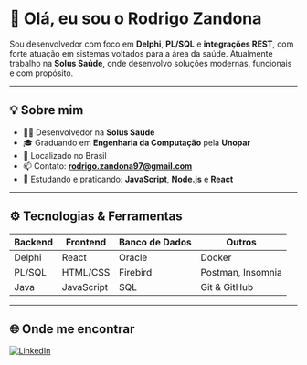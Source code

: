 # 👋 Olá, eu sou o Rodrigo Zandona

Sou desenvolvedor com foco em **Delphi**, **PL/SQL** e **integrações REST**, com forte atuação em sistemas voltados para a área da saúde. Atualmente trabalho na **Solus Saúde**, onde desenvolvo soluções modernas, funcionais e com propósito.

---

## 💡 Sobre mim

- 👨‍💻 Desenvolvedor na **Solus Saúde**
- 🎓 Graduando em **Engenharia da Computação** pela **Unopar**
- 📍 Localizado no Brasil
- 📫 Contato: **rodrigo.zandona97@gmail.com**
- 💬 Estudando e praticando: **JavaScript**, **Node.js** e **React** 

---

## ⚙️ Tecnologias & Ferramentas

| Backend         | Frontend     | Banco de Dados | Outros            |
|----------------|--------------|----------------|-------------------|
| Delphi         | React        | Oracle         | Docker            |
| PL/SQL         | HTML/CSS     | Firebird       | Postman, Insomnia |
| Java           | JavaScript   | SQL            | Git & GitHub      |

---

## 🌐 Onde me encontrar

[![LinkedIn](https://img.shields.io/badge/-LinkedIn-0A66C2?style=for-the-badge&logo=linkedin&logoColor=white)](https://www.linkedin.com/in/rodrigo-zandona-3a723811a)

